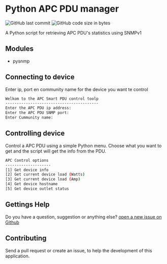 # Python APC PDU manager

![GitHub last commit](https://img.shields.io/github/last-commit/SchenkelT/PythonAPC)
![GitHub code size in bytes](https://img.shields.io/github/languages/code-size/SchenkelT/PythonAPC)

A Python script for retrieving APC PDU's statistics using SNMPv1

## Modules

* pysnmp

## Connecting to device

Enter ip, port en community name for the device you want te control

``` bash
Welkom to the APC Smart PDU control toolp
-----------------------------------------
Enter the APC PDU ip address:
Enter the APC PDU SNMP port:
Enter Cummunity name:
```

## Controlling device

Control a APC PDU using a simple Python menu. Choose what you want to get and the script will get the info from the PDU.

```bash
APC Control options
--------------------
[1] Get device info
[2] Get current device load (Watts)
[3] Get current device load (Amp)
[4] Get device hostname
[5] Get device outlet status
```

## Gettings Help

Do you have a question, suggestion or anything else? [open a new issue on Github](https://github.com/SchenkelT/PythonAPC/issues)

## Contributing

Send a pull request or create an issue, to help the development of this application.
